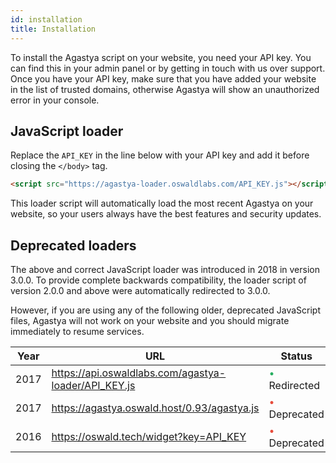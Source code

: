 ```yaml
---
id: installation
title: Installation
---
```


To install the Agastya script on your website, you need your API key. You can find this in your admin panel or by getting in touch with us over support. Once you have your API key, make sure that you have added your website in the list of trusted domains, otherwise Agastya will show an unauthorized error in your console.

## JavaScript loader

Replace the `API_KEY` in the line below with your API key and add it before closing the `</body>` tag.

```html
<script src="https://agastya-loader.oswaldlabs.com/API_KEY.js"></script>
```

This loader script will automatically load the most recent Agastya on your website, so your users always have the best features and security updates.

## Deprecated loaders

The above and correct JavaScript loader was introduced in 2018 in version 3.0.0. To provide complete backwards compatibility, the loader script of version 2.0.0 and above were automatically redirected to 3.0.0.

However, if you are using any of the following older, deprecated JavaScript files, Agastya will not work on your website and you should migrate immediately to resume services.

| Year | URL | Status |
| ---- | --- | ------ |
| 2017 | https://api.oswaldlabs.com/agastya-loader/API_KEY.js | <span style="color: #27ae60">•</span> Redirected |
| 2017 | https://agastya.oswald.host/0.93/agastya.js | <span style="color: #e74c3c">•</span> Deprecated |
| 2016 | https://oswald.tech/widget?key=API_KEY | <span style="color: #e74c3c">•</span> Deprecated |